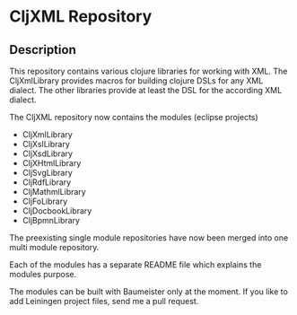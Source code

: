 CljXML Repository
=================

Description
-----------
This repository contains various clojure libraries for working with XML.
The CljXmlLibrary provides macros for building clojure DSLs for any XML
dialect. The other libraries provide at least the DSL for the according
XML dialect.

The CljXML repository now contains the modules (eclipse projects)
 * CljXmlLibrary
 * CljXslLibrary
 * CljXsdLibrary
 * CljXHtmlLibrary
 * CljSvgLibrary
 * CljRdfLibrary
 * CljMathmlLibrary
 * CljFoLibrary
 * CljDocbookLibrary
 * CljBpmnLibrary

The preexisting single module repositories have now been merged into one
multi module repository.

Each of the modules has a separate README file which explains the
modules purpose.

The modules can be built with Baumeister only at the
moment. If you like to add Leiningen project files, send me a pull
request.

